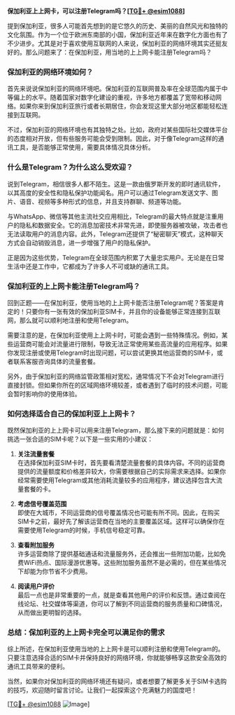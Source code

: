 **保加利亚上上网卡，可以注册Telegram吗？[[TG💪+ @esim1088](https://t.me/s/esim1088)]**

提到保加利亚，很多人可能首先想到的是它悠久的历史、美丽的自然风光和独特的文化氛围。作为一个位于欧洲东南部的小国，保加利亚近年来在数字化方面也有了不少进步。尤其是对于喜欢使用互联网的人来说，保加利亚的网络环境其实还挺友好的。那么问题来了：在保加利亚，用当地的上上网卡能注册Telegram吗？

### **保加利亚的网络环境如何？**

首先来说说保加利亚的网络环境吧。保加利亚的互联网普及率在全球范围内属于中等偏上的水平。随着国家对数字化建设的重视，许多地方都覆盖了宽带和移动网络。如果你来到保加利亚旅行或者长期居住，你会发现这里大部分地区都能轻松连接到互联网。

不过，保加利亚的网络环境也有其独特之处。比如，政府对某些国际社交媒体平台的态度相对开放，但有些服务可能会受到限制。因此，对于像Telegram这样的通讯工具，是否能够正常使用，需要具体情况具体分析。

### **什么是Telegram？为什么这么受欢迎？**

说到Telegram，相信很多人都不陌生。这是一款由俄罗斯开发的即时通讯软件，以其高度的安全性和隐私保护功能闻名。用户可以通过Telegram发送文字、图片、语音、视频等多种形式的信息，并且支持群聊、频道等功能。

与WhatsApp、微信等其他主流社交应用相比，Telegram的最大特点就是注重用户的隐私和数据安全。它的消息加密技术非常先进，即使服务器被攻破，攻击者也无法读取用户的消息内容。此外，Telegram还提供了“秘密聊天”模式，这种聊天方式会自动销毁消息，进一步增强了用户的隐私保护。

正是因为这些优势，Telegram在全球范围内积累了大量忠实用户。无论是在日常生活中还是工作中，它都成为了许多人不可或缺的通讯工具。

### **保加利亚的上上网卡能注册Telegram吗？**

回到正题——在保加利亚，使用当地的上上网卡能否注册Telegram呢？答案是肯定的！只要你有一张有效的保加利亚SIM卡，并且你的设备能够正常连接到互联网，那么就可以顺利地注册和使用Telegram。

需要注意的是，在保加利亚使用上上网卡时，可能会遇到一些特殊情况。例如，某些运营商可能会对流量进行限制，导致无法正常使用某些高流量的应用程序。如果你发现注册或使用Telegram时出现问题，可以尝试更换其他运营商的SIM卡，或者联系客服咨询具体的流量套餐。

另外，由于保加利亚的网络监管政策相对宽松，通常情况下不会对Telegram进行直接封锁。但如果你所在的区域网络环境较差，或者遇到了临时的技术问题，可能会暂时影响你的使用体验。

### **如何选择适合自己的保加利亚上上网卡？**

既然保加利亚的上上网卡可以用来注册Telegram，那么接下来的问题就是：如何挑选一张合适的SIM卡呢？以下是一些实用的小建议：

1. **关注流量套餐**  
   在选择保加利亚SIM卡时，首先要看清楚流量套餐的具体内容。不同的运营商提供的流量额度和价格差异较大，你需要根据自己的实际需求来选择。如果你经常需要使用Telegram或其他消耗流量较多的应用程序，建议选择包含大流量套餐的卡。

2. **考虑信号覆盖范围**  
   即使在大城市，不同运营商的信号覆盖情况也可能有所不同。因此，在购买SIM卡之前，最好先了解该运营商在当地的主要覆盖区域。这样可以确保你在需要使用Telegram的时候，手机信号稳定可靠。

3. **查看附加服务**  
   许多运营商除了提供基础通话和流量服务外，还会推出一些附加功能，比如免费WiFi热点、国际漫游优惠等。这些附加服务虽然不是必需的，但在某些情况下却能为你节省不少费用。

4. **阅读用户评价**  
   最后一点也是非常重要的一点，就是查看其他用户的评价和反馈。通过查阅在线论坛、社交媒体等渠道，你可以了解到不同运营商的服务质量和口碑情况，从而做出更明智的选择。

### **总结：保加利亚的上上网卡完全可以满足你的需求**

综上所述，在保加利亚使用当地的上上网卡是可以顺利注册和使用Telegram的。只要注意选择合适的SIM卡并保持良好的网络环境，你就能够畅享这款安全高效的通讯工具带来的便利。

当然，如果你对保加利亚的网络环境还有疑问，或者想要了解更多关于SIM卡选购的技巧，欢迎随时留言讨论。让我们一起探索这个充满魅力的国度吧！

[[TG💪+ @esim1088](https://t.me/s/esim1088) ![Image](https://i.postimg.cc/4NQfJmqS/Snipaste-2025-05-13-00-14-12.png)]